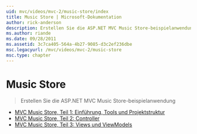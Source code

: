 ```yaml
---
uid: mvc/videos/mvc-2/music-store/index
title: Music Store | Microsoft-Dokumentation
author: rick-anderson
description: Erstellen Sie die ASP.NET MVC Music Store-beispielanwendung
ms.author: riande
ms.date: 09/28/2011
ms.assetid: 3c7ca405-564a-4b27-9085-d3c2ef236dbe
msc.legacyurl: /mvc/videos/mvc-2/music-store
msc.type: chapter
---
```

<a name="music-store"></a>Music Store
====================
> Erstellen Sie die ASP.NET MVC Music Store-beispielanwendung


- [MVC Music Store, Teil 1: Einführung, Tools und Projektstruktur](mvc-music-store-part-1-intro-tools-and-project-structure.md)
- [MVC Music Store, Teil 2: Controller](mvc-music-store-part-2-controllers.md)
- [MVC Music Store, Teil 3: Views und ViewModels](mvc-music-store-part-3-views-and-viewmodels.md)

